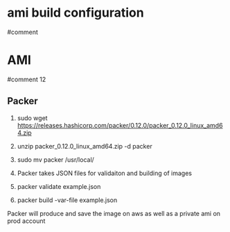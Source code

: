 # ami build configuration
#comment
# AMI
#comment 12
## Packer

1. sudo wget https://releases.hashicorp.com/packer/0.12.0/packer_0.12.0_linux_amd64.zip
2. unzip packer_0.12.0_linux_amd64.zip -d packer

3. sudo mv packer /usr/local/
	


4. Packer takes JSON files for validaiton and building of images


5. packer validate example.json


6. packer build -var-file example.json


Packer will produce and save the image on aws as well as a private ami on prod account
